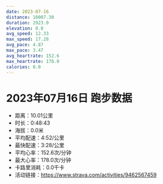 ```yaml
---
date: 2023-07-16
distance: 10007.30
duration: 2923.0
elevation: 0.0
avg_speed: 12.33
max_speed: 17.28
avg_pace: 4.87
max_pace: 3.47
avg_heartrate: 152.6
max_heartrate: 178.0
calories: 0.0
---
```


# 2023年07月16日 跑步数据

- 距离：10.01公里
- 时长：0:48:43
- 海拔：0.0米
- 平均配速：4:52/公里
- 最快配速：3:28/公里
- 平均心率：152.6次/分钟
- 最大心率：178.0次/分钟
- 卡路里消耗：0.0千卡
- 活动链接：https://www.strava.com/activities/9462567459
